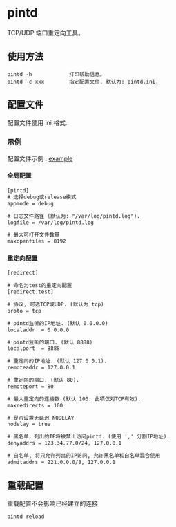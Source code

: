 # pintd

TCP/UDP 端口重定向工具。

## 使用方法

```shell
pintd -h            打印帮助信息。
pintd -c xxx        指定配置文件, 默认为: pintd.ini.
```

## 配置文件

配置文件使用 ini 格式.

### 示例

配置文件示例 : [example](pintd.ini)

#### 全局配置

```html
[pintd]             
# 选择debug或release模式           
appmode = debug                  

# 日志文件路径 (默认为: "/var/log/pintd.log").
logfile = /var/log/pintd.log     

# 最大可打开文件数量
maxopenfiles = 8192
```

#### 重定向配置

```html
[redirect]

# 命名为test的重定向配置
[redirect.test]

# 协议, 可选TCP或UDP. (默认为 tcp)
proto = tcp                  

# pintd监听的IP地址. (默认 0.0.0.0)
localaddr  = 0.0.0.0         

# pintd监听的端口. (默认 8888)
localport  = 8888     

# 重定向的IP地址. (默认 127.0.0.1).
remoteaddr = 127.0.0.1    

# 重定向的端口. (默认 80).
remoteport = 80       

# 最大重定向的连接数 (默认 100. 此项仅对TCP有效).
maxredirects = 100

# 是否设置无延迟 NODELAY
nodelay = true

# 黑名单，列出的IP将被禁止访问pintd. (使用 ',' 分割IP地址).
denyaddrs = 123.34.77.0/24, 127.0.0.1

# 白名单, 将只允许列出的IP访问, 允许黑名单和白名单混合使用
admitaddrs = 221.0.0.0/8, 127.0.0.1
```

## 重载配置

重载配置不会影响已经建立的连接

```
pintd reload
```